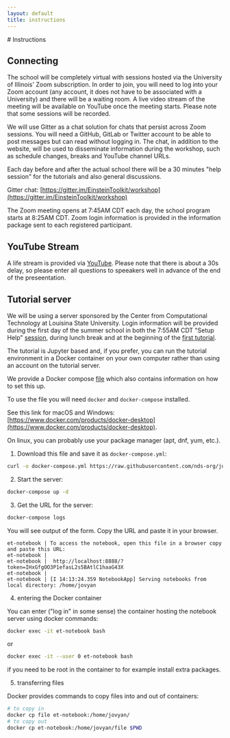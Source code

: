 ```yaml
---
layout: default
title: instructions
---
```


<div class="container-fluid" markdown="1">
# Instructions

## Connecting
The school will be completely virtual with sessions hosted via the University
of Illinois' Zoom subscription. In order to join, you will need to log into
your Zoom account (any account, it does not have to be associated with a
University) and there will be a waiting room. A live video stream of the
meeting will be available on YouTube once the meeting starts. Please note that
some sessions will be recorded.

We will use Gitter as a chat solution for chats that persist across Zoom
sessions. You will need a GitHub, GitLab or Twitter account to be able to post
messages but can read without logging in. The chat, in addition to the website,
will be used to disseminate information during the workshop, such as schedule
changes, breaks and YouTube channel URLs.

Each day before and after the actual school there will be a 30 minutes "help
session" for the tutorials and also general discussions.

Gitter chat:
[https://gitter.im/EinsteinToolkit/workshop](https://gitter.im/EinsteinToolkit/workshop)

The Zoom meeting opens at 7:45AM CDT each day, the school program starts at
8:25AM CDT. Zoom login information is provided in the information package sent
to each registered participant.

## YouTube Stream
A life stream is provided via [YouTube](https://go.illinois.edu/et2021uiuc).
Please note that there is about a 30s delay, so please enter all questions to
speeakers well in advance of the end of the preseentation.

## Tutorial server

We will be using a server sponsored by the Center from Computational Technology
at Louisina State University. Login information will be provided during the
first day of the summer school in both the 7:55AM CDT "Setup Help"
[session](program.html), during lunch break and at the beginning of the
[first tutorial](lectures/10-SteveBrandt/index.html).

The tutorial is Jupyter based and, if you prefer, you can run the tutorial
environment in a Docker container on your own computer rather than using an
account on the tutorial server.

We provide a Docker compose
[file](https://github.com/nds-org/jupyter-et/blob/master/tutorial-server/docker-compose.user.yml)
which also contains information on how to set this up.

To use the file you will need `docker` and `docker-compose` installed.

See this link for macOS and Windows: [https://www.docker.com/products/docker-desktop](https://www.docker.com/products/docker-desktop).

On linux, you can probably use your package manager (apt, dnf, yum, etc.).

1. Download this file and save it as `docker-compose.yml`:
```bash
curl -o docker-compose.yml https://raw.githubusercontent.com/nds-org/jupyter-et/master/tutorial-server/docker-compose.user.yml
```

2. Start the server:
```bash
docker-compose up -d
```

3. Get the URL for the server:
```bash
docker-compose logs
```

You will see output of the form. Copy the URL and paste it in your browser.

```
et-notebook | To access the notebook, open this file in a browser copy and paste this URL:
et-notebook |
et-notebook |  http://localhost:8888/?token=IHxGfgOO3P1efasL2s5BAtlC1haaG43X
et-notebook |
et-notebook | [I 14:13:24.359 NotebookApp] Serving notebooks from local directory: /home/jovyan
```

4. entering the Docker container

You can enter ("log in" in some sense) the container hosting the notebook server using docker commands:

```bash
docker exec -it et-notebook bash
```

or

```bash
docker exec -it --user 0 et-notebook bash
```

if you need to be root in the container to for example install extra packages.

5. transferring files

Docker provides commands to copy files into and out of containers:

```bash
# to copy in
docker cp file et-notebook:/home/jovyan/
# to copy out
docker cp et-notebook:/home/jovyan/file $PWD
```

</div>
